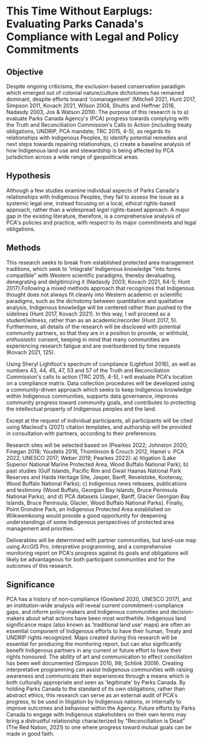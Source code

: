 # This Time Without Earplugs: Evaluating Parks Canada's Compliance with Legal and Policy Commitments

 ## Objective
 Despite ongoing criticisms, the exclusion-based conservation paradigm which emerged out of colonial nature/culture dichotomes has remained dominant, despite efforts toward 'comanagement' (Mitchell 2021, Hunt 2017, Simpson 2011, Kovach 2021, Wilson 2008, Shultis and Heffner 2016, Nadasdy 2003, Jos & Watson 2019). The purpose of this research is to a) evaluate Parks Canada Agency's (PCA) progress towards complying with the Truth and Reconciliation Commission's Calls to Action (including treaty obligations, UNDRIP, PCA mandate; TRC 2015, 4-5), as regards its relationships with Indigenous Peoples, b) identify potential remedies and next steps towards repairing relationships, c) create a baseline analysis of how Indigenous land use and stewardship is being affected by PCA jurisdiction across a wide range of geopolitical areas. 

 ## Hypothesis
 Although a few studies examine individual aspects of Parks Canada's relationships with Indigenous Peoples, they fail to assess the issue as a systemic legal one, instead focusing on a local, *ethical* rights-based approach, rather than a widespread *legal* rights-based approach. A major gap in the existing literature, therefore, is a comprehensive analysis of PCA's policies and practice, with respect to its major commitments and legal obligations. 

 ## Methods
 This research seeks to break from established protected area management traditions, which seek to 'integrate' Indigenous knowledge "into forms compatible" with Western scientific paradigms, thereby devaluating, denegrating and delgitimizing it (Nadasdy 2003; Kovach 2021, 64-5; Hunt 2017).Following a mixed methods approach that recognizes that Indigenous thought does not always fit cleanly into Western academic or scientific paradigms, such as the dichotomy between quantitative and qualitative analysis, Indigenous knowledge will be centered rather than pushed to the sidelines (Hunt 2017, Kovach 2021). In this way, I will proceed as a student/witness, rather than as an academic/recorder (Hunt 2017, 5). Furthermore, all details of the research will be disclosed with potential community partners, so that they are in a position to provide, or withhold, *enthusiastic* consent, keeping in mind that many communities are experiencing research fatigue and are overburdened by time requests (Kovach 2021, 125).

 Using Sheryl Lightfoot's spectrum of compliance (Lightfoot 2016), as well as numbers 43, 44, 45, 47, 53 and 57 of the Truth and Reconciliation Commission's calls to action (TRC 2015, 4-5), I will evaluate PCA's location on a compliance matrix. Data collection procedures will be developed using a community-driven approach which seeks to keep Indigenous knowledge within Indigenous communities, supports data governance, improves community progress toward community goals, and contributes to protecting the intellectual property of Indigenous peoples and the land.

 Except at the request of individual participants, all participants will be cited using Macleod's (2021) citation templates, and authorship will be provided in consultation with partners, according to their preferences.

 Research sites will be selected based on (Pearkes 2022; Johnston 2020; Finegan 2018; Youdelis 2016, Thomlinson & Crouch 2012, Hamel v. PCA 2022; UNESCO 2017; Weber 2019; Pearkes 2022): a) litigation (Lake Superior National Marine Protected Area, Wood Buffalo National Park); b) past studies (Gulf Islands, Pacific Rim and Gwaii Haanas National Park Reserves and Haida Heritage Site, Jasper, Banff, Revelstoke, Kootenay, Wood Buffalo National Parks); c) Indigenous news releases, publications and testimony (Wood Buffalo, Georgian Bay Islands, Bruce Peninsula National Parks), and d) PCA datasets (Jasper, Banff, Glacier Georgian Bay Islands, Bruce Peninsula, Glacier, Wood Buffalo National Parks). Finally, Point Grondine Park, an Indigenous Protected Area established on Wiikwemkoong would provide a good opportunity for deepening understandings of some Indigenous perspectives of protected area management and priorities.

 Deliverables will be determined with partner communities, but land-use map using ArcGIS Pro, interpretive programming, and a comprehensive monitoring report on PCA's progress against its goals and obligations will likely be advantageous for both participant communities and for the outcomes of this research.

 ## Significance
 PCA has a history of non-compliance (Gowland 2020, UNESCO 2017), and an institution-wide analysis will reveal current commitment-compliance gaps, and inform policy-makers and Indigenous communities and decision-makers about what actions have been most worthwhile. Indigenous land significance maps (also known as 'traditional land use' maps) are often an essential component of Indigenous efforts to have their human, Treaty and UNDRIP rights recognized. Maps created during this research will be essential for producing the monitoring report, but can also signficantly benefit Indigenous partners in any current or future effort to have their rights honoured. The ability of art and communication to effect conciliation has been well documented (Simpson 2010, 98; Schlink 2009). Creating interpretative programming can assist Indigenous communities with raising awareness and communicate their experiences through a means which is both culturally appropriate and seen as 'legitimate' by Parks Canada. By holding Parks Canada to the standard of its own obligations, rather than abstract ethics, this research can serve as an external audit of PCA's progress, to be used in litigation by Indigenous nations, or internally to improve outcomes and behaviour within the Agency. Future efforts by Parks Canada to engage with Indigenous stakeholders on their own terms may bring a distrustful relationship characterized by "Reconciliation is Dead" (The Red Nation, 2021) to one where progress toward mutual goals can be made in good faith.
